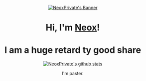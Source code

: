 <p align="center">
  <a href="https://www.devonmustard.xyz"><img src="http://4.bp.blogspot.com/-6CMPUeXW2PI/UmBfHPfRv4I/AAAAAAAAD2w/GYBS6S8lVRE/s1600/tumblr_mfz6s8pa9F1qizl5uo1_500.gif" alt="NeoxPrivate's Banner"></a>
</p>

<h1 align="center">Hi, I'm <a href="https://www.devonmustard.xyz">Neox</a>!</h1>
<h1 align="center">I am a huge retard ty good share</h1>

<p align="center">
  <a href="https://github.com/NeoxPrivate"><img src="https://github-readme-stats.vercel.app/api?username=NeoxPrivate&hide_border=true&show_icons=true" alt="NeoxPrivate's github stats"></a>
</p>



<p align="center"> I'm paster.</p>

